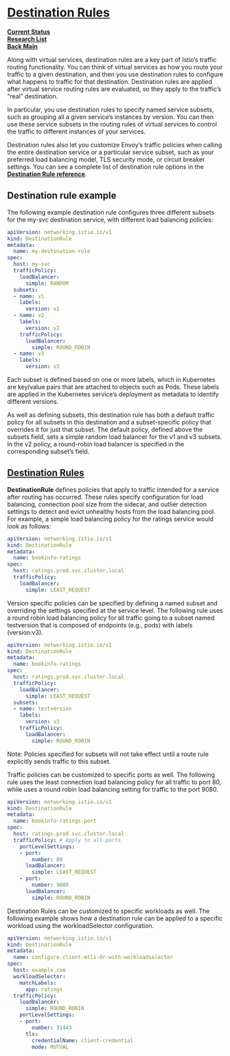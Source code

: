 # **[Destination Rules](https://istio.io/latest/docs/concepts/traffic-management/#destination-rules)**

**[Current Status](../../../../development/status/weekly/current_status.md)**\
**[Research List](../../../../research/research_list.md)**\
**[Back Main](../../../../README.md)**

Along with virtual services, destination rules are a key part of Istio’s traffic routing functionality. You can think of virtual services as how you route your traffic to a given destination, and then you use destination rules to configure what happens to traffic for that destination. Destination rules are applied after virtual service routing rules are evaluated, so they apply to the traffic’s “real” destination.

In particular, you use destination rules to specify named service subsets, such as grouping all a given service’s instances by version. You can then use these service subsets in the routing rules of virtual services to control the traffic to different instances of your services.

Destination rules also let you customize Envoy’s traffic policies when calling the entire destination service or a particular service subset, such as your preferred load balancing model, TLS security mode, or circuit breaker settings. You can see a complete list of destination rule options in the **[Destination Rule reference](https://istio.io/latest/docs/reference/config/networking/destination-rule/)**.

## Destination rule example

The following example destination rule configures three different subsets for the my-svc destination service, with different load balancing policies:

```yaml
apiVersion: networking.istio.io/v1
kind: DestinationRule
metadata:
  name: my-destination-rule
spec:
  host: my-svc
  trafficPolicy:
    loadBalancer:
      simple: RANDOM
  subsets:
  - name: v1
    labels:
      version: v1
  - name: v2
    labels:
      version: v2
    trafficPolicy:
      loadBalancer:
        simple: ROUND_ROBIN
  - name: v3
    labels:
      version: v3
```

Each subset is defined based on one or more labels, which in Kubernetes are key/value pairs that are attached to objects such as Pods. These labels are applied in the Kubernetes service’s deployment as metadata to identify different versions.

As well as defining subsets, this destination rule has both a default traffic policy for all subsets in this destination and a subset-specific policy that overrides it for just that subset. The default policy, defined above the subsets field, sets a simple random load balancer for the v1 and v3 subsets. In the v2 policy, a round-robin load balancer is specified in the corresponding subset’s field.

## **[Destination Rules](https://istio.io/latest/docs/reference/config/networking/destination-rule/)**

**DestinationRule** defines policies that apply to traffic intended for a service after routing has occurred. These rules specify configuration for load balancing, connection pool size from the sidecar, and outlier detection settings to detect and evict unhealthy hosts from the load balancing pool. For example, a simple load balancing policy for the ratings service would look as follows:

```yaml
apiVersion: networking.istio.io/v1
kind: DestinationRule
metadata:
  name: bookinfo-ratings
spec:
  host: ratings.prod.svc.cluster.local
  trafficPolicy:
    loadBalancer:
      simple: LEAST_REQUEST
```

Version specific policies can be specified by defining a named subset and overriding the settings specified at the service level. The following rule uses a round robin load balancing policy for all traffic going to a subset named testversion that is composed of endpoints (e.g., pods) with labels (version:v3).

```yaml
apiVersion: networking.istio.io/v1
kind: DestinationRule
metadata:
  name: bookinfo-ratings
spec:
  host: ratings.prod.svc.cluster.local
  trafficPolicy:
    loadBalancer:
      simple: LEAST_REQUEST
  subsets:
  - name: testversion
    labels:
      version: v3
    trafficPolicy:
      loadBalancer:
        simple: ROUND_ROBIN
```

Note: Policies specified for subsets will not take effect until a route rule explicitly sends traffic to this subset.

Traffic policies can be customized to specific ports as well. The following rule uses the least connection load balancing policy for all traffic to port 80, while uses a round robin load balancing setting for traffic to the port 9080.

```yaml
apiVersion: networking.istio.io/v1
kind: DestinationRule
metadata:
  name: bookinfo-ratings-port
spec:
  host: ratings.prod.svc.cluster.local
  trafficPolicy: # Apply to all ports
    portLevelSettings:
    - port:
        number: 80
      loadBalancer:
        simple: LEAST_REQUEST
    - port:
        number: 9080
      loadBalancer:
        simple: ROUND_ROBIN
```

Destination Rules can be customized to specific workloads as well. The following example shows how a destination rule can be applied to a specific workload using the workloadSelector configuration.

```yaml
apiVersion: networking.istio.io/v1
kind: DestinationRule
metadata:
  name: configure-client-mtls-dr-with-workloadselector
spec:
  host: example.com
  workloadSelector:
    matchLabels:
      app: ratings
  trafficPolicy:
    loadBalancer:
      simple: ROUND_ROBIN
    portLevelSettings:
    - port:
        number: 31443
      tls:
        credentialName: client-credential
        mode: MUTUAL
```
